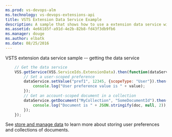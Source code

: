 ```yaml
---
ms.prod: vs-devops-alm
ms.technology: vs-devops-extensions-api
title: VSTS Extension Data Service Example
description: A sample that shows how to use a extension data service with a VSTS extension
ms.assetid: 4e66185f-a91d-4e2b-82b8-fd43f3db9fb6
ms.manager: douge
ms.author: elbatk
ms.date: 08/25/2016
---
```


VSTS extension data service sample -- getting the data service

```js
	// Get the data service
	VSS.getService(VSS.ServiceIds.ExtensionData).then(function(dataService) {
		// Set a user-scoped preference
		dataService.setValue("pref1", 12345, {scopeType: "User"}).then(function(value) {
		    console.log("User preference value is " + value);
		});		
		// Get an account-scoped document in a collection
		dataService.getDocument("MyCollection", "SomeDocumentId").then(function(doc) {
		    console.log("Document is " + JSON.stringify(doc, null, 2));
		});
	});
```

See [store and manage data](../../../../develop/data-storage.md) to learn more about storing user preferences and collections of documents.
